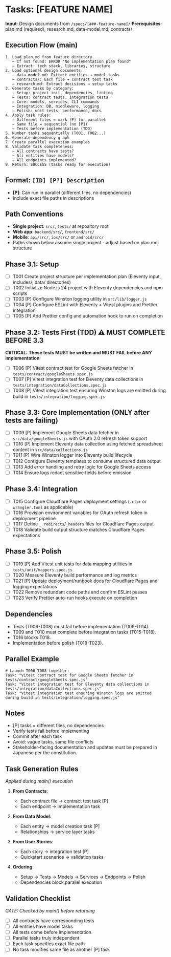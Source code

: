 # Tasks: [FEATURE NAME]

**Input**: Design documents from `/specs/[###-feature-name]/`
**Prerequisites**: plan.md (required), research.md, data-model.md, contracts/

## Execution Flow (main)
```
1. Load plan.md from feature directory
   → If not found: ERROR "No implementation plan found"
   → Extract: tech stack, libraries, structure
2. Load optional design documents:
   → data-model.md: Extract entities → model tasks
   → contracts/: Each file → contract test task
   → research.md: Extract decisions → setup tasks
3. Generate tasks by category:
   → Setup: project init, dependencies, linting
   → Tests: contract tests, integration tests
   → Core: models, services, CLI commands
   → Integration: DB, middleware, logging
   → Polish: unit tests, performance, docs
4. Apply task rules:
   → Different files = mark [P] for parallel
   → Same file = sequential (no [P])
   → Tests before implementation (TDD)
5. Number tasks sequentially (T001, T002...)
6. Generate dependency graph
7. Create parallel execution examples
8. Validate task completeness:
   → All contracts have tests?
   → All entities have models?
   → All endpoints implemented?
9. Return: SUCCESS (tasks ready for execution)
```

## Format: `[ID] [P?] Description`
- **[P]**: Can run in parallel (different files, no dependencies)
- Include exact file paths in descriptions

## Path Conventions
- **Single project**: `src/`, `tests/` at repository root
- **Web app**: `backend/src/`, `frontend/src/`
- **Mobile**: `api/src/`, `ios/src/` or `android/src/`
- Paths shown below assume single project - adjust based on plan.md structure

## Phase 3.1: Setup
- [ ] T001 Create project structure per implementation plan (Eleventy input, includes/, data/ directories)
- [ ] T002 Initialize Node.js 24 project with Eleventy dependencies and npm scripts
- [ ] T003 [P] Configure Winston logging utility in `src/lib/logger.js`
- [ ] T004 [P] Configure ESLint with Eleventy + Vitest plugins and Prettier integration
- [ ] T005 [P] Add Prettier config and automation hook to run on completion

## Phase 3.2: Tests First (TDD) ⚠️ MUST COMPLETE BEFORE 3.3
**CRITICAL: These tests MUST be written and MUST FAIL before ANY implementation**
- [ ] T006 [P] Vitest contract test for Google Sheets fetcher in `tests/contract/googleSheets.spec.js`
- [ ] T007 [P] Vitest integration test for Eleventy data collections in `tests/integration/dataCollections.spec.js`
- [ ] T008 [P] Vitest integration test ensuring Winston logs are emitted during build in `tests/integration/logging.spec.js`

## Phase 3.3: Core Implementation (ONLY after tests are failing)
- [ ] T009 [P] Implement Google Sheets data fetcher in `src/data/googleSheets.js` with OAuth 2.0 refresh token support
- [ ] T010 [P] Implement Eleventy data collection using fetched spreadsheet content in `src/data/collections.js`
- [ ] T011 [P] Wire Winston logger into Eleventy build lifecycle
- [ ] T012 Configure Eleventy templates to consume structured data output
- [ ] T013 Add error handling and retry logic for Google Sheets access
- [ ] T014 Ensure logs redact sensitive fields before emission

## Phase 3.4: Integration
- [ ] T015 Configure Cloudflare Pages deployment settings (`.clpr` or `wrangler.toml` as applicable)
- [ ] T016 Provision environment variables for OAuth refresh token in deployment pipeline
- [ ] T017 Define `_ redirects`/`_headers` files for Cloudflare Pages output
- [ ] T018 Validate build output structure matches Cloudflare Pages expectations

## Phase 3.5: Polish
- [ ] T019 [P] Add Vitest unit tests for data mapping utilities in `tests/unit/mappers.spec.js`
- [ ] T020 Measure Eleventy build performance and log metrics
- [ ] T021 [P] Update deployment/runbook docs for Cloudflare Pages and logging expectations
- [ ] T022 Remove redundant code paths and confirm ESLint passes
- [ ] T023 Verify Prettier auto-run hooks execute on completion

## Dependencies
- Tests (T006-T008) must fail before implementation (T009-T014).
- T009 and T010 must complete before integration tasks (T015-T018).
- T016 blocks T018.
- Implementation before polish (T019-T023).

## Parallel Example
```
# Launch T006-T008 together:
Task: "Vitest contract test for Google Sheets fetcher in tests/contract/googleSheets.spec.js"
Task: "Vitest integration test for Eleventy data collections in tests/integration/dataCollections.spec.js"
Task: "Vitest integration test ensuring Winston logs are emitted during build in tests/integration/logging.spec.js"
```

## Notes
- [P] tasks = different files, no dependencies
- Verify tests fail before implementing
- Commit after each task
- Avoid: vague tasks, same file conflicts
- Stakeholder-facing documentation and updates must be prepared in Japanese per the constitution.

## Task Generation Rules
*Applied during main() execution*

1. **From Contracts**:
   - Each contract file → contract test task [P]
   - Each endpoint → implementation task
   
2. **From Data Model**:
   - Each entity → model creation task [P]
   - Relationships → service layer tasks
   
3. **From User Stories**:
   - Each story → integration test [P]
   - Quickstart scenarios → validation tasks

4. **Ordering**:
   - Setup → Tests → Models → Services → Endpoints → Polish
   - Dependencies block parallel execution

## Validation Checklist
*GATE: Checked by main() before returning*

- [ ] All contracts have corresponding tests
- [ ] All entities have model tasks
- [ ] All tests come before implementation
- [ ] Parallel tasks truly independent
- [ ] Each task specifies exact file path
- [ ] No task modifies same file as another [P] task
